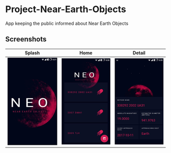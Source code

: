 # Project-Near-Earth-Objects
App keeping the public informed about Near Earth Objects

## Screenshots 

| Splash | Home | Detail |
|-----------------|---------| ------ |
| ![screnshot1](/Screenshot/3.png?raw=true "Splash") | ![screenshot2](/Screenshot/2.png?raw=true "Home") | ![screenshot2](/Screenshot/1.png?raw=true "Detail Screen")
